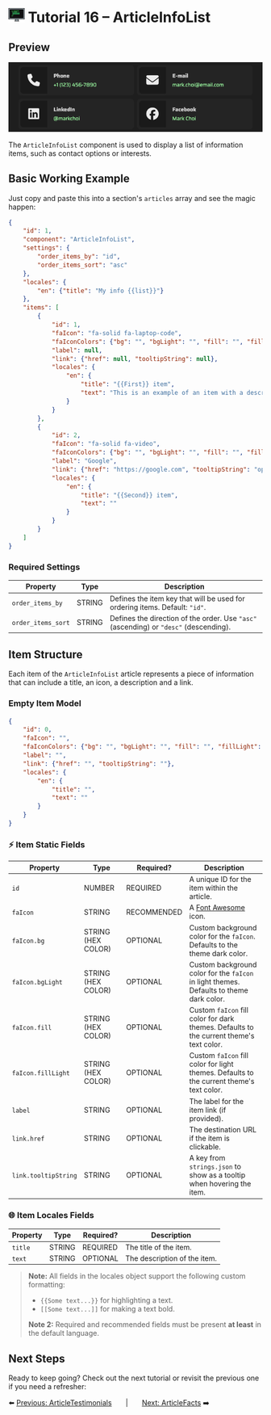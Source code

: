 # <img src="../assets/logo.png"> Tutorial 16 – ArticleInfoList

## Preview

![alt preview](../assets/article-info-list-preview.png)

The `ArticleInfoList` component is used to display a list of information items, such as contact options or interests.

## Basic Working Example

Just copy and paste this into a section's `articles` array and see the magic happen:

```json
{
    "id": 1,
    "component": "ArticleInfoList",
    "settings": {
        "order_items_by": "id",
        "order_items_sort": "asc"
    },
    "locales": {
        "en": {"title": "My info {{list}}"}
    },
    "items": [
        {
            "id": 1,
            "faIcon": "fa-solid fa-laptop-code",
            "faIconColors": {"bg": "", "bgLight": "", "fill": "", "fillLight": ""},
            "label": null,
            "link": {"href": null, "tooltipString": null},
            "locales": {
                "en": {
                    "title": "{{First}} item",
                    "text": "This is an example of an item with a description."
                }
            }
        },
        {
            "id": 2,
            "faIcon": "fa-solid fa-video",
            "faIconColors": {"bg": "", "bgLight": "", "fill": "", "fillLight": ""},
            "label": "Google",
            "link": {"href": "https://google.com", "tooltipString": "open_website"},
            "locales": {
                "en": {
                    "title": "{{Second}} item",
                    "text": ""
                }
            }
        }
    ]
}
```

### Required Settings

| Property                                 | Type    | Description                                                                           |
|------------------------------------------|---------|---------------------------------------------------------------------------------------|
| `order_items_by`                         | STRING  | Defines the item key that will be used for ordering items. Default: `"id"`.           |
| `order_items_sort`                       | STRING  | Defines the direction of the order. Use `"asc"` (ascending) or `"desc"` (descending). |

## Item Structure

Each item of the `ArticleInfoList` article represents a piece of information that can include a title, an icon, a description and a link.

### Empty Item Model
```json
{
    "id": 0,
    "faIcon": "",
    "faIconColors": {"bg": "", "bgLight": "", "fill": "", "fillLight": ""},
    "label": "",
    "link": {"href": "", "tooltipString": ""},
    "locales": {
        "en": {
            "title": "",
            "text": ""
        }
    }
}
```

### ⚡ Item Static Fields

| Property                | Type               | Required?   | Description                                                                              |
|-------------------------|--------------------|-------------|------------------------------------------------------------------------------------------|
| `id`                    | NUMBER             | REQUIRED    | A unique ID for the item within the article.                                             |
| `faIcon`                | STRING             | RECOMMENDED | A [Font Awesome](https://fontawesome.com/search?ic=free) icon.                           |
| `faIcon.bg`             | STRING (HEX COLOR) | OPTIONAL    | Custom background color for the `faIcon`. Defaults to the theme dark color.              |
| `faIcon.bgLight`        | STRING (HEX COLOR) | OPTIONAL    | Custom background color for the `faIcon` in light themes. Defaults to theme dark color.  |
| `faIcon.fill`           | STRING (HEX COLOR) | OPTIONAL    | Custom `faIcon` fill color for dark themes. Defaults to the current theme's text color.  |
| `faIcon.fillLight`      | STRING (HEX COLOR) | OPTIONAL    | Custom `faIcon` fill color for light themes. Defaults to the current theme's text color. |
| `label`                 | STRING             | OPTIONAL    | The label for the item link (if provided).                                               | 
| `link.href`             | STRING             | OPTIONAL    | The destination URL if the item is clickable.                                            |
| `link.tooltipString`    | STRING             | OPTIONAL    | A key from `strings.json` to show as a tooltip when hovering the item.                   |

### 🌐 Item Locales Fields

| Property | Type   | Required? | Description                  |
|----------|--------|-----------|------------------------------|
| `title`  | STRING | REQUIRED  | The title of the item.       |
| `text`   | STRING | OPTIONAL  | The description of the item. |

> **Note:** All fields in the locales object support the following custom formatting:
>- `{{Some text...}}` for highlighting a text.
>- `[[Some text...]]` for making a text bold.
>
> **Note 2:** Required and recommended fields must be present **at least** in the default language.

## Next Steps
Ready to keep going? Check out the next tutorial or revisit the previous one if you need a refresher:

⬅️ [Previous: ArticleTestimonials](./TUTORIAL_15_ARTICLE_TESTIMONIALS.md)
&nbsp;&nbsp;&nbsp;&nbsp;&nbsp;&nbsp;|&nbsp;&nbsp;&nbsp;&nbsp;&nbsp;&nbsp;
[Next: ArticleFacts](./TUTORIAL_17_ARTICLE_FACTS.md) ➡️ 
